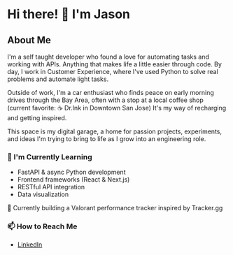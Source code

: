# Hi there! 👋 I'm Jason

## About Me
I'm a self taught developer who found a love for automating tasks and working with APIs. Anything that makes life a little easier through code. By day, I work in Customer Experience, where I've used Python to solve real problems and automate light tasks. 

Outside of work, I'm a car enthusiast who finds peace on early morning drives through the Bay Area, often with a stop at a local coffee shop (current favorite: ☕ Dr.Ink in Downtown San Jose) It's my way of recharging and getting inspired.

This space is my digital garage, a home for passion projects, experiments, and ideas I'm trying to bring to life as I grow into an engineering role. 

### 🌱 I'm Currently Learning
- FastAPI & async Python development
- Frontend frameworks (React & Next.js)
- RESTful API integration 
- Data visualization 

🚧 Currently building a Valorant performance tracker inspired by Tracker.gg 

### 📫 How to Reach Me
- [LinkedIn](https://www.linkedin.com/in/jto24/)
